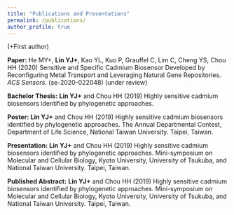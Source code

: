 ```yaml
---
title: "Publications and Presentations"
permalink: /publications/
author_profile: true
---
```


(+First author)


**Paper:** He MY+, **Lin YJ+**, Kao YL, Kuo P, Grauffel C, Lim C, Cheng YS, Chou HH (2020) Sensitive and Specific Cadmium Biosensor Developed by Reconfiguring Metal Transport and Leveraging Natural Gene Repositories. *ACS Sensors*. (se-2020-022048) (under review)

**Bachelor Thesis:** **Lin YJ+** and Chou HH (2019) Highly sensitive cadmium biosensors identified by phylogenetic approaches.

**Poster:** **Lin YJ+** and Chou HH (2019) Highly sensitive cadmium biosensors identified by phylogenetic approaches. The Annual Departmental Contest, Department of Life Science, National Taiwan University. Taipei, Taiwan.

**Presentation:** **Lin YJ+** and Chou HH (2019) Highly sensitive cadmium biosensors identified by phylogenetic approaches. Mini-symposium on Molecular and Cellular Biology, Kyoto University, University of Tsukuba, and National Taiwan University. Taipei, Taiwan.
  
**Published Abstract:** **Lin YJ+** and Chou HH (2019) Highly sensitive cadmium biosensors identified by phylogenetic approaches. Mini-symposium on Molecular and Cellular Biology, Kyoto University, University of Tsukuba, and National Taiwan University. Taipei, Taiwan.